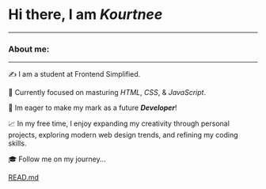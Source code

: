  # Hi there, I am **_Kourtnee_**
 
 <hr>
 
 <h3> About me: </h3>

<hr/>

✍️  I am a student at Frontend Simplified.

📐  Currently focused on masturing *HTML*, *CSS*, & *JavaScript*.

👣  Im eager to make my mark as a future **_Developer_**!

📈  In my free time, I enjoy expanding my creativity through personal projects, exploring modern web design trends, and refining my coding skills.

🎓  Follow me on my journey... 
      


[READ.md](https://github.com/user-attachments/files/17924784/READ.md)
